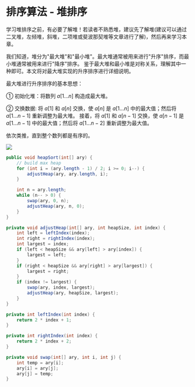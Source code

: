 # 排序算法 - 堆排序

学习堆排序之前，有必要了解堆！若读者不熟悉堆，建议先了解堆(建议可以通过二叉堆，左倾堆，斜堆，二项堆或斐波那契堆等文章进行了解)，然后再来学习本章。

我们知道，堆分为"最大堆"和"最小堆"。最大堆通常被用来进行"升序"排序，而最小堆通常被用来进行"降序"排序。 鉴于最大堆和最小堆是对称关系，理解其中一种即可。本文将对最大堆实现的升序排序进行详细说明。

最大堆进行升序排序的基本思想：

① 初始化堆：将数列 $a[1...n]$ 构造成最大堆。 

② 交换数据: 将 $a[1]$ 和 $a[n]$ 交换，使 $a[n]$ 是 $a[1...n]$ 中的最大值；然后将 $a[1...n-1]$ 重新调整为最大堆。 接着，将 $a[1]$ 和 $a[n-1]$ 交换，使 $a[n-1]$ 是 $a[1...n-1]$ 中的最大值；然后将 $a[1...n-2]$ 重新调整为最大值。 

依次类推，直到整个数列都是有序的。

![](/imgs/algorithm/sort/heap-sort-1.gif)

```java
public void heapSort(int[] ary) {
    // build max heap
    for (int i = (ary.length - 1) / 2; i >= 0; i--) {
        adjustHeap(ary, ary.length, i);
    }

    int n = ary.length;
    while (n-- > 0) {
        swap(ary, 0, n);
        adjustHeap(ary, n, 0);
    }
}

private void adjustHeap(int[] ary, int heapSize, int index) {
    int left = leftIndex(index);
    int right = rightIndex(index);
    int largest = index;
    if (left < heapSize && ary[left] > ary[index]) {
        largest = left;
    }
    if (right < heapSize && ary[right] > ary[largest]) {
        largest = right;
    }
    if (index != largest) {
        swap(ary, index, largest);
        adjustHeap(ary, heapSize, largest);
    }
}

private int leftIndex(int index) {
    return 2 * index + 1;
}

private int rightIndex(int index) {
    return 2 * index + 2;
}

private void swap(int[] ary, int i, int j) {
    int temp = ary[i];
    ary[i] = ary[j];
    ary[j] = temp;
}
```

